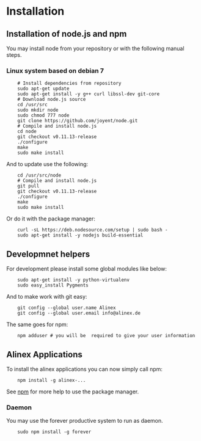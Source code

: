 Installation
=========================================


Installation of node.js and npm
-----------------------------------------

You may install node from your repository or with the following manual steps.

### Linux system based on debian 7

		# Install dependencies from repository
		sudo apt-get update
		sudo apt-get install -y g++ curl libssl-dev git-core
		# Download node.js source
		cd /usr/src
		sudo mkdir node
		sudo chmod 777 node
		git clone https://github.com/joyent/node.git
		# Compile and install node.js
		cd node
		git checkout v0.11.13-release
		./configure
		make
		sudo make install

And to update use the following:

		cd /usr/src/node
		# Compile and install node.js
		git pull
		git checkout v0.11.13-release
		./configure
		make
		sudo make install

Or do it with the package manager:

		curl -sL https://deb.nodesource.com/setup | sudo bash -
		sudo apt-get install -y nodejs build-essential


Developmnet helpers
-----------------------------------------

For development please install some global modules like below:

		sudo apt-get install -y python-virtualenv
		sudo easy_install Pygments

And to make work with git easy:

		git config --global user.name Alinex
		git config --global user.email info@alinex.de

The same goes for npm:

		npm adduser # you will be  required to give your user information


Alinex Applications
-----------------------------------------

To install the alinex applications you can now simply call npm:

		npm install -g alinex-...

See [npm](npm.md) for more help to use the package manager.

### Daemon

You may use the forever productive system to run as daemon.

		sudo npm install -g forever
